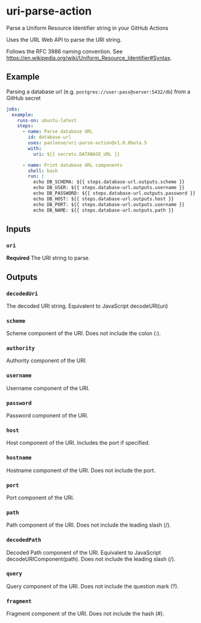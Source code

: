 # uri-parse-action

Parse a Uniform Resource Identifier string in your GitHub Actions

Uses the URL Web API to parse the URI string.

Follows the RFC 3986 naming convention. See <https://en.wikipedia.org/wiki/Uniform_Resource_Identifier#Syntax>.

## Example

Parsing a database url (e.g. `postgres://user:pass@server:5432/db`) from a GitHub secret

```yaml
jobs:
  example:
    runs-on: ubuntu-latest
    steps:
      - name: Parse database URL
        id: database-url
        uses: paoloose/uri-parse-action@v1.0.0beta.5
        with:
          uri: ${{ secrets.DATABASE_URL }}

      - name: Print database URL components
        shell: bash
        run: |
          echo DB_SCHEMA: ${{ steps.database-url.outputs.scheme }}
          echo DB_USER: ${{ steps.database-url.outputs.username }}
          echo DB_PASSWORD: ${{ steps.database-url.outputs.password }}
          echo DB_HOST: ${{ steps.database-url.outputs.host }}
          echo DB_PORT: ${{ steps.database-url.outputs.username }}
          echo DB_NAME: ${{ steps.database-url.outputs.path }}
```

## Inputs

### `uri`

**Required** The URI string to parse.

## Outputs

### `decodedUri`

The decoded URI string. Equivalent to JavaScript decodeURI(uri)

### `scheme`

Scheme component of the URI. Does not include the colon (:).

### `authority`

Authority component of the URI.

### `username`

Username component of the URI.

### `password`

Password component of the URI.

### `host`

Host component of the URI. Includes the port if specified.

### `hostname`

Hostname component of the URI. Does not include the port.

### `port`

Port component of the URI.

### `path`

Path component of the URI. Does not include the leading slash (/).

### `decodedPath`

Decoded Path component of the URI. Equivalent to JavaScript decodeURIComponent(path).
Does not include the leading slash (/).

### `query`

Query component of the URI. Does not include the question mark (?).

### `fragment`

Fragment component of the URI. Does not include the hash (#).
